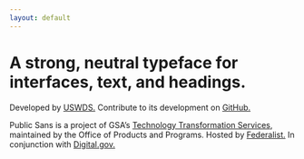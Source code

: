 ```yaml
---
layout: default
---
```


<div class="grid-container padding-y-2 margin-top-2 tablet:margin-top-4">
  <h1 class="font-sans-14 tablet:font-sans-17 line-height-tight text-bold text-ls-neg-1">A strong, neutral typeface for interfaces, text, and headings.</h1>
  <p class="margin-top-6 tablet:margin-top-8">Developed by <a class="link-heavy" href="http://v2.designsystem.digital.gov">USWDS.</a> Contribute to its development on <a class="link-heavy" href="https://github.com/uswds/public-sans">GitHub.</a></p>
  <p class="margin-top-4 tablet:margin-top-2 font-sans-2 line-height-sans-4">Public Sans is a project of GSA’s <a class="link-heavy" href="https://www.gsa.gov/about-us/organization/federal-acquisition-service/technology-transformation-services">Technology Transformation Services</a>, maintained by the Office of Products and Programs. Hosted by <a class="link-light" href="http://federalist.18f.gov">Federalist.</a> In conjunction with <a class="link-light" href="https://digital.gov">Digital.gov.</a></p>
</div>
